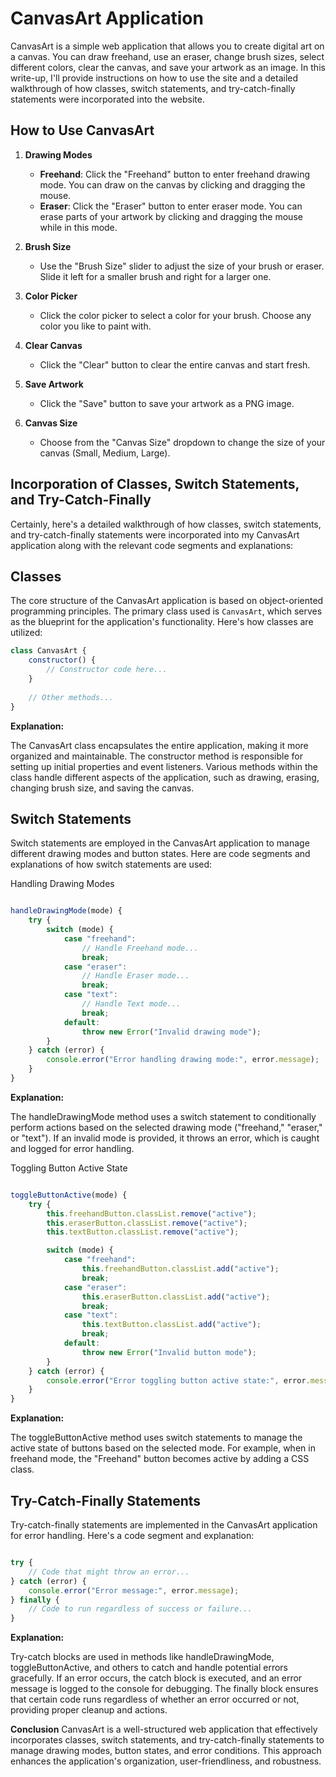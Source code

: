 # CanvasArt Application

CanvasArt is a simple web application that allows you to create digital art on a canvas. You can draw freehand, use an eraser, change brush sizes, select different colors, clear the canvas, and save your artwork as an image. In this write-up, I'll provide instructions on how to use the site and a detailed walkthrough of how classes, switch statements, and try-catch-finally statements were incorporated into the website.

## How to Use CanvasArt

1. **Drawing Modes**
   - **Freehand**: Click the "Freehand" button to enter freehand drawing mode. You can draw on the canvas by clicking and dragging the mouse.
   - **Eraser**: Click the "Eraser" button to enter eraser mode. You can erase parts of your artwork by clicking and dragging the mouse while in this mode.

2. **Brush Size**
   - Use the "Brush Size" slider to adjust the size of your brush or eraser. Slide it left for a smaller brush and right for a larger one.

3. **Color Picker**
   - Click the color picker to select a color for your brush. Choose any color you like to paint with.

4. **Clear Canvas**
   - Click the "Clear" button to clear the entire canvas and start fresh.

5. **Save Artwork**
   - Click the "Save" button to save your artwork as a PNG image.

6. **Canvas Size**
   - Choose from the "Canvas Size" dropdown to change the size of your canvas (Small, Medium, Large).

## Incorporation of Classes, Switch Statements, and Try-Catch-Finally

Certainly, here's a detailed walkthrough of how classes, switch statements, and try-catch-finally statements were incorporated into my CanvasArt application along with the relevant code segments and explanations:

## Classes
The core structure of the CanvasArt application is based on object-oriented programming principles. The primary class used is `CanvasArt`, which serves as the blueprint for the application's functionality. Here's how classes are utilized:


```javascript
class CanvasArt {
    constructor() {
        // Constructor code here...
    }
    
    // Other methods...
}
```



**Explanation:**

The CanvasArt class encapsulates the entire application, making it more organized and maintainable.
The constructor method is responsible for setting up initial properties and event listeners.
Various methods within the class handle different aspects of the application, such as drawing, erasing, changing brush size, and saving the canvas.

## Switch Statements

Switch statements are employed in the CanvasArt application to manage different drawing modes and button states. Here are code segments and explanations of how switch statements are used:

Handling Drawing Modes
```javascript

handleDrawingMode(mode) {
    try {
        switch (mode) {
            case "freehand":
                // Handle Freehand mode...
                break;
            case "eraser":
                // Handle Eraser mode...
                break;
            case "text":
                // Handle Text mode...
                break;
            default:
                throw new Error("Invalid drawing mode");
        }
    } catch (error) {
        console.error("Error handling drawing mode:", error.message);
    }
}
```


**Explanation:**

The handleDrawingMode method uses a switch statement to conditionally perform actions based on the selected drawing mode ("freehand," "eraser," or "text").
If an invalid mode is provided, it throws an error, which is caught and logged for error handling.

Toggling Button Active State
```javascript

toggleButtonActive(mode) {
    try {
        this.freehandButton.classList.remove("active");
        this.eraserButton.classList.remove("active");
        this.textButton.classList.remove("active");

        switch (mode) {
            case "freehand":
                this.freehandButton.classList.add("active");
                break;
            case "eraser":
                this.eraserButton.classList.add("active");
                break;
            case "text":
                this.textButton.classList.add("active");
                break;
            default:
                throw new Error("Invalid button mode");
        }
    } catch (error) {
        console.error("Error toggling button active state:", error.message);
    }
}
```

**Explanation:**

The toggleButtonActive method uses switch statements to manage the active state of buttons based on the selected mode.
For example, when in freehand mode, the "Freehand" button becomes active by adding a CSS class.

## Try-Catch-Finally Statements
Try-catch-finally statements are implemented in the CanvasArt application for error handling. Here's a code segment and explanation:

```javascript

try {
    // Code that might throw an error...
} catch (error) {
    console.error("Error message:", error.message);
} finally {
    // Code to run regardless of success or failure...
}
```

**Explanation:**

Try-catch blocks are used in methods like handleDrawingMode, toggleButtonActive, and others to catch and handle potential errors gracefully.
If an error occurs, the catch block is executed, and an error message is logged to the console for debugging.
The finally block ensures that certain code runs regardless of whether an error occurred or not, providing proper cleanup and actions.

**Conclusion**
CanvasArt is a well-structured web application that effectively incorporates classes, switch statements, and try-catch-finally statements to manage drawing modes, button states, and error conditions. This approach enhances the application's organization, user-friendliness, and robustness.